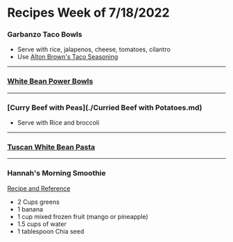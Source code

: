 # Recipes Week of 7/18/2022

### Garbanzo Taco Bowls

- Serve with rice, jalapenos, cheese, tomatoes, cilantro
- Use [Alton Brown's Taco Seasoning](https://altonbrown.com/recipes/homemade-taco-seasoning-19/)

---

### [White Bean Power Bowls](./KaleAndWhiteBeanSalad.md)

---

### [Curry Beef with Peas](./Curried Beef with Potatoes.md)

- Serve with Rice and broccoli

---

### [Tuscan White Bean Pasta](https://www.budgetbytes.com/wprm_print/33590)

--- 

### Hannah's Morning Smoothie

[Recipe and Reference](https://joyfoodsunshine.com/green-smoothie/)

- 2 Cups greens
- 1 banana
- 1 cup mixed frozen fruit (mango or pineapple)
- 1.5 cups of water
- 1 tablespoon Chia seed
